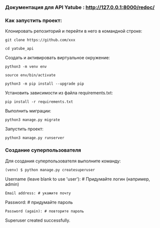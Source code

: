 ### Документация для API Yatube : http://127.0.0.1:8000/redoc/


### Как запустить проект:

Клонировать репозиторий и перейти в него в командной строке:

```
git clone https://github.com/xxx
```

```
cd yatube_api
```

Cоздать и активировать виртуальное окружение:

```
python3 -m venv env
```

```
source env/bin/activate
```

```
python3 -m pip install --upgrade pip
```

Установить зависимости из файла requirements.txt:

```
pip install -r requirements.txt
```

Выполнить миграции:

```
python3 manage.py migrate
```

Запустить проект:

```
python3 manage.py runserver
```


### Создание суперпользователя

Для создания суперпользователя выполните команду:

```
(venv) $ python manage.py createsuperuser
```
Username (leave blank to use 'user'): # Придумайте логин (например, admin)
```
Email address: # укажите почту
```
Password: # придумайте пароль
```
Password (again): # повторите пароль
```
Superuser created successfully. 
```